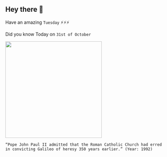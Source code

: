 ## Hey there 👋
Have an amazing `Tuesday` ⚡⚡⚡

Did you know Today on `31st of October`
 
 [<img src="https://images.newscientist.com/wp-content/uploads/1992/11/07000000/galileo_before_the_holy_office-e1498130768597.jpg" width="300" />](http://www.baskent.edu.tr/~tkaracay/etudio/agora/news/Galileo.html#:~:text=Vatican%20Science%20Panel%20Told%20By%20Pope%3A%20Galileo%20Was%20Right&text=Moving%20formally%20to%20rectify%20a,Earth%20revolves%20around%20the%20Sun.) 
 ```
“Pope John Paul II admitted that the Roman Catholic Church had erred in convicting Galileo of heresy 350 years earlier.” (Year: 1992)
```
